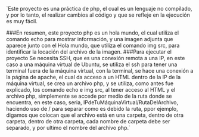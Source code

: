 `Este proyecto es una práctica de php, el cual es un lenguaje no compilado, y por lo tanto, el realizar cambios al código y que se refleje en la ejecución es muy fácil.

###En resumen, 
este proyecto php es un hola mundo, el cual utiliza el comando echo para mostrar información, y una imagen adjunta que aparece junto con el Hola mundo, que utiliza el comando img src, para identificar la locación del archivo de la imagen. 
###Para ejecutar el proyecto 
Se necesita SSH, que es una conexión remota a una IP, en este caso a una máquina virtual de Ubuntu, se utiliza el ssh para tener una terminal fuera de la máquina virtual, con la terminal, se hace una conexión a la página de apache, el cual da acceso a un HTML dentro de la IP de la máquina virtual, se crea un archivo php, y se utiliza, como antes fue explicado, los comando echo e img src, al tener acceso al HTML y el archivo php, simplemente se accede por medio de la ruta donde se encuentra, en este caso, seria, IPdeTuMáquinaVirtual/RutaDelArchivo, haciendo uso de / para separar como es debido la ruta, ppor ejemplo, digamos que colocan que el archivo está en una carpeta, dentro de otra carpeta, dentro de otra carpeta, cada nombre de carpeta debe ser separado, y por ultimo el nombre del archivo php.`
